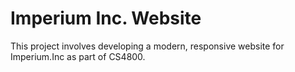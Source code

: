 # Imperium Inc. Website
This project involves developing a modern, responsive website for Imperium.Inc as part of CS4800.
